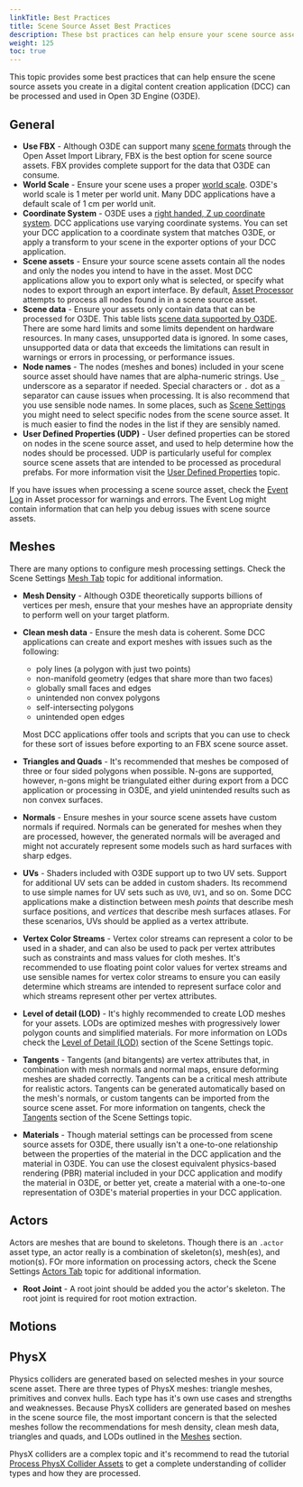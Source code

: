 ```yaml
---
linkTitle: Best Practices
title: Scene Source Asset Best Practices
description: These bst practices can help ensure your scene source assets can be processed properly for OPen 3D Engine (O3DE).
weight: 125
toc: true
---
```


This topic provides some best practices that can help ensure the scene source assets you create in a digital content creation application (DCC) can be processed and used in Open 3D Engine (O3DE).

## General

* **Use FBX** - Although O3DE can support many [scene formats](../scene-format-support/) through the Open Asset Import Library, FBX is the best option for scene source assets. FBX provides complete support for the data that O3DE can consume.
* **World Scale** - Ensure your scene uses a proper [world scale](../scene-format-support/#world-measurement-units). O3DE's world scale is 1 meter per world unit. Many DDC applications have a default scale of 1 cm per world unit.
* **Coordinate System** - O3DE uses a [right handed, Z up coordinate system](../scene-format-support/#coordinate-systems). DCC applications use varying coordinate systems. You can set your DCC application to a coordinate system that matches O3DE, or apply a transform to your scene in the exporter options of your DCC application.
* **Scene assets** - Ensure your source scene assets contain all the nodes and only the nodes you intend to have in the asset. Most DCC applications allow you to export only what is selected, or specify what nodes to export through an export interface. By default, [Asset Processor](../../asset-processor) attempts to process all nodes found in in a scene source asset.
* **Scene data** - Ensure your assets only contain data that can be processed for O3DE. This table lists [scene data supported by O3DE](../scene-format-support/#supported-3d-scene-data). There are some hard limits and some limits dependent on hardware resources. In many cases, unsupported data is ignored. In some cases, unsupported data or data that exceeds the limitations can result in warnings or errors in processing, or performance issues.
* **Node names** - The nodes (meshes and bones) included in your scene source asset should have names that are alpha-numeric strings. Use `_` underscore as a separator if needed. Special characters or `.` dot as a separator can cause issues when processing. It is also recommend that you use sensible node names. In some places, such as [Scene Settings](./scene-settings) you might need to select specific nodes from the scene source asset. It is much easier to find the nodes in the list if they are sensibly named.
* **User Defined Properties (UDP)** - User defined properties can be stored on nodes in the scene source asset, and used to help determine how the nodes should be processed. UDP is particularly useful for complex source scene assets that are intended to be processed as procedural prefabs. For more information visit the [User Defined Properties](/docs/user-guide/assets/scene-pipeline/scene-api-udp) topic.

If you have issues when processing a scene source asset, check the [Event Log](../asset-processor/interface) in Asset processor for warnings and errors. The Event Log might contain information that can help you debug issues with scene source assets.

## Meshes

There are many options to configure mesh processing settings. Check the Scene Settings [Mesh Tab](../scene-settings/meshes-tab.md) topic for additional information.

* **Mesh Density** - Although O3DE theoretically supports billions of vertices per mesh, ensure that your meshes have an appropriate density to perform well on your target platform.
* **Clean mesh data** - Ensure the mesh data is coherent. Some DCC applications can create and export meshes with issues such as the following:
  
  * poly lines (a polygon with just two points)
  * non-manifold geometry (edges that share more than two faces)
  * globally small faces and edges
  * unintended non convex polygons
  * self-intersecting polygons
  * unintended open edges

  Most DCC applications offer tools and scripts that you can use to check for these sort of issues before exporting to an FBX scene source asset.

* **Triangles and Quads** - It's recommended that meshes be composed of three or four sided polygons when possible. N-gons are supported, however, n-gons might be triangulated either during export from a DCC application or processing in O3DE, and yield unintended results such as non convex surfaces.
* **Normals** - Ensure meshes in your source scene assets have custom normals if required. Normals can be generated for meshes when they are processed, however, the generated normals will be averaged and might not accurately represent some models such as hard surfaces with sharp edges.
* **UVs** - Shaders included with O3DE support up to two UV sets. Support for additional UV sets can be added in custom shaders. Its recommend to use simple names for UV sets such as `UV0`, `UV1`, and so on. Some DCC applications make a distinction between mesh *points* that describe mesh surface positions, and *vertices* that describe mesh surfaces atlases. For these scenarios, UVs should be applied as a vertex attribute.
* **Vertex Color Streams** - Vertex color streams can represent a color to be used in a shader, and can also be used to pack per vertex attributes such as constraints and mass values for cloth meshes. It's recommended to use floating point color values for vertex streams and use sensible names for vertex color streams to ensure you can easily determine which streams are intended to represent surface color and which streams represent other per vertex attributes.
* **Level of detail (LOD)** - It's highly recommended to create LOD meshes for your assets. LODs are optimized meshes with progressively lower polygon counts and simplified materials. For more information on LODs check the [Level of Detail (LOD)](../scene-settings/meshes-tab/#level-of-detail-lod) section of the Scene Settings topic.
* **Tangents** - Tangents (and bitangents) are vertex attributes that, in combination with mesh normals and normal maps, ensure deforming meshes are shaded correctly. Tangents can be a critical mesh attribute for realistic actors. Tangents can be generated automatically based on the mesh's normals, or custom tangents can be imported from the source scene asset. For more information on tangents, check the [Tangents](../scene-settings/meshes-tab/#tangents) section of the Scene Settings topic.
* **Materials** - Though material settings can be processed from scene source assets for O3DE, there usually isn't a one-to-one relationship between the properties of the material in the DCC application and the material in O3DE. You can use the closest equivalent physics-based rendering (PBR) material included in your DCC application and modify the material in O3DE, or better yet, create a material with a one-to-one representation of O3DE's material properties in your DCC application.

## Actors

Actors are meshes that are bound to skeletons. Though there is an `.actor` asset type, an actor really is a combination of skeleton(s), mesh(es), and motion(s). FOr more information on processing actors, check the Scene Settings [Actors Tab](../scene-settings/actors-tab.md) topic for additional information.

* **Root Joint** - A root joint should be added you the actor's skeleton. The root joint is required for root motion extraction.

## Motions

## PhysX

Physics colliders are generated based on selected meshes in your source scene asset. There are three types of PhysX meshes: triangle meshes, primitives and convex hulls. Each type has it's own use cases and strengths and weaknesses. Because PhysX colliders are generated based on meshes in the scene source file, the most important concern is that the selected meshes follow the recommendations for mesh density, clean mesh data, triangles and quads, and LODs outlined in the [Meshes](#meshes) section.

PhysX colliders are a complex topic and it's recommend to read the tutorial [Process PhysX Collider Assets](/docs/learning-guide/tutorials/assets/physx-colliders) to get a complete understanding of collider types and how they are processed.
